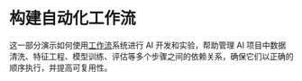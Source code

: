 # 构建自动化工作流

这一部分演示如何使用[工作流](../modules/workflows/index.md)系统进行 AI 开发和实验，帮助管理 AI 项目中数据清洗、特征工程、模型训练、评估等多个步骤之间的依赖关系，确保它们以正确的顺序执行，并提高可复用性。
